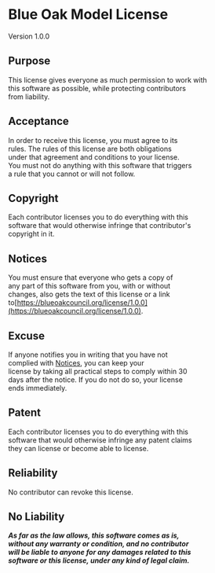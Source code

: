 # Blue Oak Model License

Version 1.0.0

## Purpose

This license gives everyone as much permission to work with\
this software as possible, while protecting contributors\
from liability.

## Acceptance

In order to receive this license, you must agree to its\
rules. The rules of this license are both obligations\
under that agreement and conditions to your license.\
You must not do anything with this software that triggers\
a rule that you cannot or will not follow.

## Copyright

Each contributor licenses you to do everything with this\
software that would otherwise infringe that contributor's\
copyright in it.

## Notices

You must ensure that everyone who gets a copy of\
any part of this software from you, with or without\
changes, also gets the text of this license or a link to[https://blueoakcouncil.org/license/1.0.0](https://blueoakcouncil.org/license/1.0.0).

## Excuse

If anyone notifies you in writing that you have not\
complied with [Notices](LICENSE.md#notices), you can keep your\
license by taking all practical steps to comply within 30\
days after the notice. If you do not do so, your license\
ends immediately.

## Patent

Each contributor licenses you to do everything with this\
software that would otherwise infringe any patent claims\
they can license or become able to license.

## Reliability

No contributor can revoke this license.

## No Liability

_**As far as the law allows, this software comes as is,**_\
_**without any warranty or condition, and no contributor**_\
_**will be liable to anyone for any damages related to this**_\
_**software or this license, under any kind of legal claim.**_
